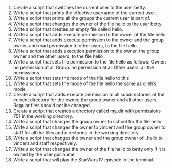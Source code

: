 1. Create a script that switches the current user to the user betty.
2. Write a script that prints the effective username of the current user.
3. Write a script that prints all the groups the current user is part of.
4. Write a script that changes the owner of the file hello to the user betty.
5. Write a script that creates an empty file called hello.
6. Write a script that adds execute permission to the owner of the file hello.
7. Write a script that adds execute permission to the owner and the group owner, and read permission to other users, to the file hello.
8. Write a script that adds execution permission to the owner, the group owner and the other users, to the file hello
9. Write a script that sets the permission to the file hello as follows:
Owner: no permission at all
Group: no permission at all
Other users: all the permissions
10. Write a script that sets the mode of the file hello to this
11. Write a script that sets the mode of the file hello the same as olleh’s mode
12. Create a script that adds execute permission to all subdirectories of the current directory for the owner, the group owner and all other users. Regular files should not be changed.
13. Create a script that creates a directory called my_dir with permissions 751 in the working directory.
14. Write a script that changes the group owner to school for the file hello
15. Write a script that changes the owner to vincent and the group owner to staff for all the files and directories in the working directory.
16. Write a script that changes the owner and the group owner of _hello to vincent and staff respectively.
17. Write a script that changes the owner of the file hello to betty only if it is owned by the user guillaume.
18. Write a script that will play the StarWars IV episode in the terminal.
